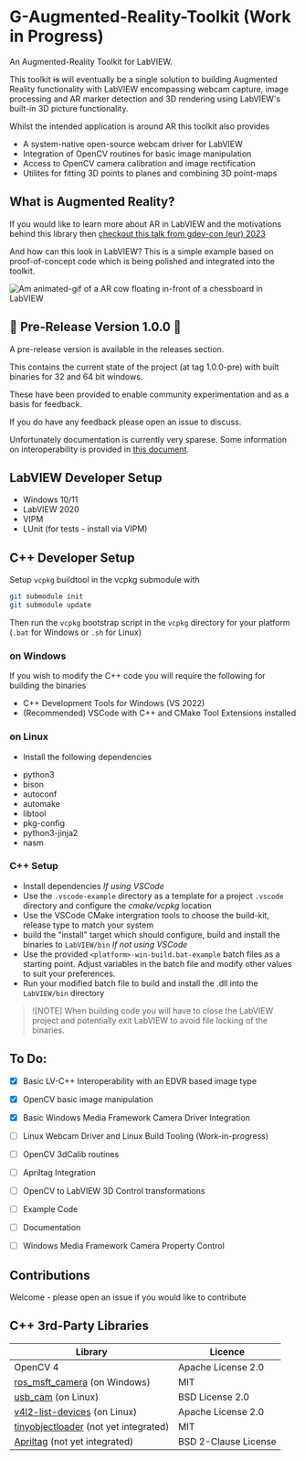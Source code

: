 # G-Augmented-Reality-Toolkit (Work in Progress)

An Augmented-Reality Toolkit for LabVIEW.

This toolkit ~~is~~ will eventually be a single solution to building Augmented Reality functionality with LabVIEW encompassing webcam capture, image processing and AR marker detection and 3D rendering using LabVIEW's built-in 3D picture functionality.

Whilst the intended application is around AR this toolkit also provides
* A system-native open-source webcam driver for LabVIEW
* Integration of OpenCV routines for basic image manipulation
* Access to OpenCV camera calibration and image rectification
* Utilites for fitting 3D points to planes and combining 3D point-maps

## What is Augmented Reality?

If you would like to learn more about AR in LabVIEW and the motivations behind this library then [checkout this talk from gdev-con (eur) 2023](https://youtu.be/N7MVxLI1WsQ?si=qfJQf3qi_rYwaQ_8)

And how can this look in LabVIEW?
This is a simple example based on proof-of-concept code which is being polished and integrated into the toolkit.

![Am animated-gif of a AR cow floating in-front of a chessboard in LabVIEW](docs/demo.gif "an example of a simple AR application in LabVIEW (built using proof-of-concept code not in this toolkit yet)")

## 🎉 Pre-Release Version 1.0.0 🎉

A pre-release version is available in the releases section.

This contains the current state of the project (at tag 1.0.0-pre) with built binaries for 32 and 64 bit windows.

These have been provided to enable community experimentation and as a basis for feedback.

If you do have any feedback please open an issue to discuss.

Unfortunately documentation is currently very sparese. Some information on interoperability is provided in [this document](docs/Interop.md).

## LabVIEW Developer Setup
* Windows 10/11
* LabVIEW 2020
* VIPM
* LUnit (for tests - install via VIPM)

## C++ Developer Setup 

Setup `vcpkg` buildtool in the vcpkg submodule with 
```bash
git submodule init
git submodule update
```
Then run the `vcpkg` bootstrap script in the `vcpkg` directory for your platform (`.bat` for Windows or `.sh` for Linux)

### on Windows
If you wish to modify the C++ code you will require the following for building the binaries

* C++ Development Tools for Windows (VS 2022)
* (Recommended) VSCode with C++ and CMake Tool Extensions installed

### on Linux
* Install the following dependencies
- python3
- bison
- autoconf
- automake
- libtool
- pkg-config
- python3-jinja2
- nasm

### C++ Setup

* Install dependencies
_If using VSCode_
* Use the `.vscode-example` directory as a template for a project `.vscode` directory and configure the *cmake/vcpkg* location
* Use the VSCode CMake intergration tools to choose the build-kit, release type to match your system
* build the "install" target which should configure, build and install the binaries to `LabVIEW/bin`
_If not using VSCode_
* Use the provided `<platform>-win-build.bat-example` batch files as a starting point. Adjust variables in the batch file and modify other values to suit your preferences. 
* Run your modified batch file to build and install the .dll into the `LabVIEW/bin` directory

>![NOTE] 
> When building code you will have to close the LabVIEW project and potentially exit LabVIEW to avoid file locking of the binaries.

## To Do:
- [x] Basic LV-C++ Interoperability with an EDVR based image type
- [x] OpenCV basic image manipulation
- [x] Basic Windows Media Framework Camera Driver Integration
- [ ] Linux Webcam Driver and Linux Build Tooling (Work-in-progress)
- [ ] OpenCV 3dCalib routines
- [ ] Apriltag Integration
- [ ] OpenCV to LabVIEW 3D Control transformations
- [ ] Example Code
- [ ] Documentation
- [ ] Windows Media Framework Camera Property Control


## Contributions
Welcome - please open an issue if you would like to contribute

## C++ 3rd-Party Libraries
| Library | Licence |
|---------|---------|
| OpenCV 4 | Apache License 2.0 |
| [ros_msft_camera](https://github.com/ms-iot/ros_msft_camera) (on Windows) | MIT |
| [usb_cam](https://github.com/ros-drivers/usb_cam) (on Linux) | BSD License 2.0 |
| [v4l2-list-devices](https://github.com/improvess/v4l2-list-devices) (on Linux) | Apache License 2.0 |
| [tinyobjectloader](https://github.com/tinyobjloader/tinyobjloader) (not yet integrated) | MIT |
| [Apriltag](https://github.com/AprilRobotics/apriltag) (not yet integrated) | BSD 2-Clause License |

